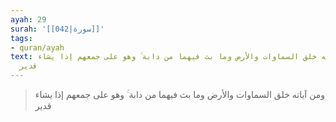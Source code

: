 ```yaml
---
ayah: 29
surah: '[[042|سورة]]'
tags:
- quran/ayah
text: ومن آياته خلق السماوات والأرض وما بث فيهما من دابة ۚ وهو على جمعهم إذا يشاء
  قدير
---
```

> ومن آياته خلق السماوات والأرض وما بث فيهما من دابة ۚ وهو على جمعهم إذا يشاء قدير
